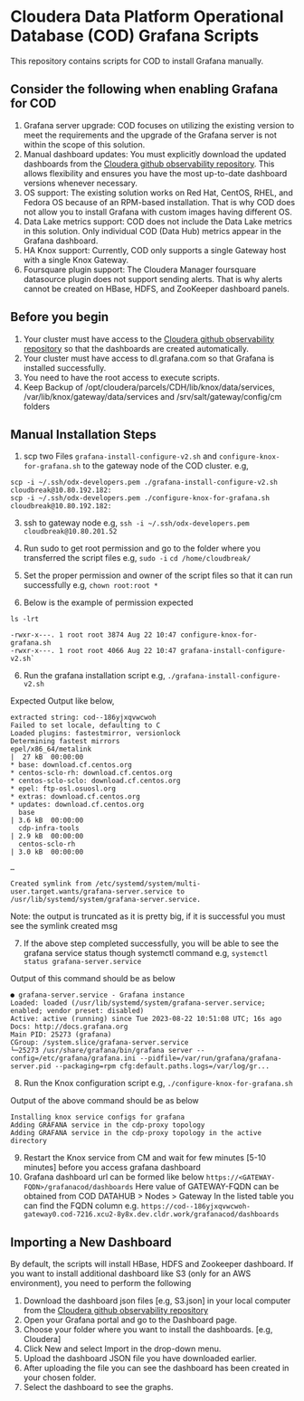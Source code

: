 # Cloudera Data Platform Operational Database (COD) Grafana Scripts
This repository contains scripts for COD to install Grafana manually.

## Consider the following when enabling Grafana for COD

1. Grafana server upgrade: COD focuses on utilizing the existing version to meet the requirements and the upgrade of the Grafana server is not within the scope of this solution.
2. Manual dashboard updates: You must explicitly download the updated dashboards from the [Cloudera github observability repository](https://github.com/cloudera/observability/tree/main/cod/dashboards). This allows flexibility and ensures you have the most up-to-date dashboard versions whenever necessary.
3. OS support: The existing solution works on Red Hat, CentOS, RHEL, and Fedora OS because of an RPM-based installation. That is why COD does not allow you to install Grafana with custom images having different OS.
4. Data Lake metrics support: COD does not include the Data Lake metrics in this solution. Only individual COD (Data Hub) metrics appear in the Grafana dashboard.
5. HA Knox support: Currently, COD only supports a single Gateway host with a single Knox Gateway.
6. Foursquare plugin support: The Cloudera Manager foursquare datasource plugin does not support sending alerts. That is why alerts cannot be created on HBase, HDFS, and ZooKeeper dashboard panels.

## Before you begin
1. Your cluster must have access to the [Cloudera github observability repository](https://github.com/cloudera/observability/tree/main/cod/dashboards) so that the dashboards are created automatically.
2. Your cluster must have access to dl.grafana.com so that Grafana is installed successfully.
3. You need to have the root access to execute scripts.
4. Keep Backup of /opt/cloudera/parcels/CDH/lib/knox/data/services, /var/lib/knox/gateway/data/services and /srv/salt/gateway/config/cm folders


## Manual Installation Steps
1. scp two Files `grafana-install-configure-v2.sh` and `configure-knox-for-grafana.sh` to the gateway node of the COD cluster.
e.g,
```
scp -i ~/.ssh/odx-developers.pem ./grafana-install-configure-v2.sh cloudbreak@10.80.192.182:
scp -i ~/.ssh/odx-developers.pem ./configure-knox-for-grafana.sh cloudbreak@10.80.192.182:
```

3. ssh to gateway node
e.g,
`ssh -i ~/.ssh/odx-developers.pem cloudbreak@10.80.201.52`

4. Run sudo to get root permission and go to the folder where you transferred the script files
e.g,
`sudo -i`
`cd /home/cloudbreak/`

5. Set the proper permission and owner of the script files so that it can run successfully
e.g,
`chown root:root *`

6. Below is the example of permission expected

`ls -lrt`

```
-rwxr-x---. 1 root root 3874 Aug 22 10:47 configure-knox-for-grafana.sh
-rwxr-x---. 1 root root 4066 Aug 22 10:47 grafana-install-configure-v2.sh`
```


6. Run the grafana installation script
e.g,
`./grafana-install-configure-v2.sh`

Expected Output like below,
```ecmascript 6
extracted string: cod--186yjxqvwcwoh
Failed to set locale, defaulting to C
Loaded plugins: fastestmirror, versionlock
Determining fastest mirrors
epel/x86_64/metalink                                                                                                                                                   |  27 kB  00:00:00
* base: download.cf.centos.org
* centos-sclo-rh: download.cf.centos.org
* centos-sclo-sclo: download.cf.centos.org
* epel: ftp-osl.osuosl.org
* extras: download.cf.centos.org
* updates: download.cf.centos.org
  base                                                                                                                                                                   | 3.6 kB  00:00:00
  cdp-infra-tools                                                                                                                                                        | 2.9 kB  00:00:00
  centos-sclo-rh                                                                                                                                                         | 3.0 kB  00:00:00

…

Created symlink from /etc/systemd/system/multi-user.target.wants/grafana-server.service to /usr/lib/systemd/system/grafana-server.service. 
```
Note: the output is truncated as it is pretty big, if it is successful you must see the symlink created msg


7. If the above step completed successfully, you will be able to see the grafana service status though systemctl command
e.g,
`systemctl status grafana-server.service`

Output of this command should be as below
```ecmascript 6
● grafana-server.service - Grafana instance
Loaded: loaded (/usr/lib/systemd/system/grafana-server.service; enabled; vendor preset: disabled)
Active: active (running) since Tue 2023-08-22 10:51:08 UTC; 16s ago
Docs: http://docs.grafana.org
Main PID: 25273 (grafana)
CGroup: /system.slice/grafana-server.service
└─25273 /usr/share/grafana/bin/grafana server --config=/etc/grafana/grafana.ini --pidfile=/var/run/grafana/grafana-server.pid --packaging=rpm cfg:default.paths.logs=/var/log/gr...
```

8. Run the Knox configuration script
e.g,
`./configure-knox-for-grafana.sh`

Output of the above command should be as below
```ecmascript 6
Installing knox service configs for grafana
Adding GRAFANA service in the cdp-proxy topology
Adding GRAFANA service in the cdp-proxy topology in the active directory
```

9. Restart the Knox service from CM and wait for few minutes [5-10 minutes] before you access grafana dashboard
10. Grafana dashboard url can be formed like below
`https://<GATEWAY-FQDN>/grafanacod/dashboards`
Here value of GATEWAY-FQDN can be obtained from COD DATAHUB > Nodes > Gateway
In the listed table you can find the FQDN column
e.g. `https://cod--186yjxqvwcwoh-gateway0.cod-7216.xcu2-8y8x.dev.cldr.work/grafanacod/dashboards`


## Importing a New Dashboard
By default, the scripts will install HBase, HDFS and Zookeeper dashboard. If you want to install additional dashboard like S3 (only for an AWS environment), you need to perform the following

1. Download the dashboard json files [e.g, S3.json] in your local computer from the [Cloudera github observability repository](https://github.com/cloudera/observability/tree/main/cod/dashboards)
2. Open your Grafana portal and go to the Dashboard page.
3. Choose your folder where you want to install the dashboards. [e.g, Cloudera]
4. Click New and select Import in the drop-down menu.
5. Upload the dashboard JSON file you have downloaded earlier.
6. After uploading the file you can see the dashboard has been created in your chosen folder.
7. Select the dashboard to see the graphs.
